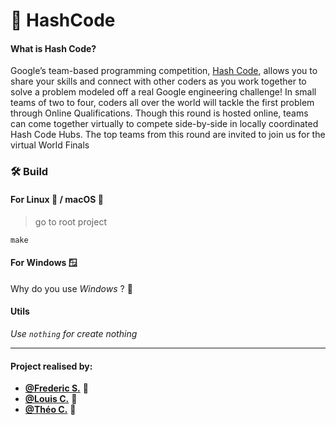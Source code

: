 # 🤖 HashCode

#### What is Hash Code?

Google’s team-based programming competition, [Hash Code](https://codingcompetitions.withgoogle.com/hashcode), allows you to share your skills and connect with other coders as you work together to solve a problem modeled off a real Google engineering challenge!
In small teams of two to four, coders all over the world will tackle the first problem through Online Qualifications.
Though this round is hosted online, teams can come together virtually to compete side-by-side in locally coordinated Hash Code Hubs.
The top teams from this round are invited to join us for the virtual World Finals

### 🛠 Build

#### For Linux 🐧 / macOS 🍎

> go to root project

`make`

#### For Windows 🪟

Why do you use *Windows* ? 🤔

#### Utils

*Use `nothing` for create nothing*

---

#### Project realised by:
- **[@Frederic S.](https://github.com/red-gecko27)** 🦎
- **[@Louis C.](https://github.com/Kdaudau)** 🦦
- **[@Théo C.](https://github.com/GreenDjango)** 🐙